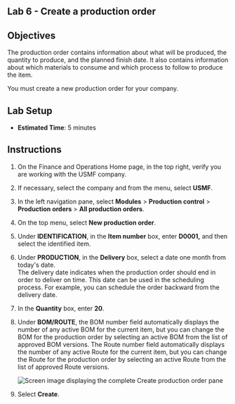 ## Lab 6 - Create a production order

## Objectives

The production order contains information about what will be produced, the quantity to produce, and the planned finish date. It also contains information about which materials to consume and which process to follow to produce the item.

You must create a new production order for your company.

## Lab Setup

   - **Estimated Time**: 5 minutes

## Instructions

1. On the Finance and Operations Home page, in the top right, verify you are working with the USMF company.

1. If necessary, select the company and from the menu, select **USMF**.

1. In the left navigation pane, select **Modules** > **Production control** > **Production orders** > **All production orders**.

1. On the top menu, select **New production order**.

1. Under **IDENTIFICATION**, in the **Item number** box, enter **D0001,** and then select the identified item.

1. Under **PRODUCTION**, in the **Delivery** box, select a date one month from today's date.  
    The delivery date indicates when the production order should end in order to deliver on time. This date can be used in the scheduling process. For example, you can schedule the order backward from the delivery date.

1. In the **Quantity** box, enter **20**.

1. Under **BOM/ROUTE**, the BOM number field automatically displays the number of any active BOM for the current item, but you can change the BOM for the production order by selecting an active BOM from the list of approved BOM versions. The Route number field automatically displays the number of any active Route for the current item, but you can change the Route for the production order by selecting an active Route from the list of approved Route versions.

    ![Screen image displaying the complete Create production order pane](./media/lp1-m4-new-production-order-pane.png)

1. Select **Create**.
